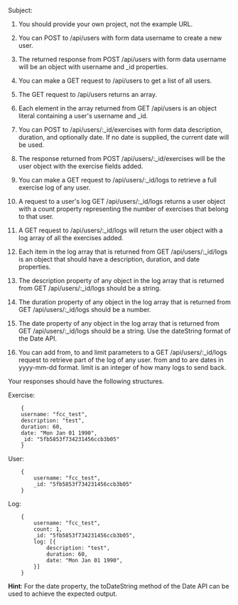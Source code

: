 Subject:

1. You should provide your own project, not the example URL.

2. You can POST to /api/users with form data username to create a new user.

3. The returned response from POST /api/users with form data username will be an object with username and _id properties.

4. You can make a GET request to /api/users to get a list of all users.

5. The GET request to /api/users returns an array.

6. Each element in the array returned from GET /api/users is an object literal containing a user's username and _id.

7. You can POST to /api/users/:_id/exercises with form data description, duration, and optionally date. If no date is supplied, the current date will be used.

8. The response returned from POST /api/users/:_id/exercises will be the user object with the exercise fields added.

9. You can make a GET request to /api/users/:_id/logs to retrieve a full exercise log of any user.

10. A request to a user's log GET /api/users/:_id/logs returns a user object with a count property representing the number of exercises that belong to that user.

11. A GET request to /api/users/:_id/logs will return the user object with a log array of all the exercises added.

12. Each item in the log array that is returned from GET /api/users/:_id/logs is an object that should have a description, duration, and date properties.

13. The description property of any object in the log array that is returned from GET /api/users/:_id/logs should be a string.

14. The duration property of any object in the log array that is returned from GET /api/users/:_id/logs should be a number.

15. The date property of any object in the log array that is returned from GET /api/users/:_id/logs should be a string. Use the dateString format of the Date API.

16. You can add from, to and limit parameters to a GET /api/users/:_id/logs request to retrieve part of the log of any user. from and to are dates in yyyy-mm-dd format. limit is an integer of how many logs to send back.


Your responses should have the following structures.

Exercise:
```
    {
    username: "fcc_test",
    description: "test",
    duration: 60,
    date: "Mon Jan 01 1990",
    _id: "5fb5853f734231456ccb3b05"
    }
```

User:
```
    {
        username: "fcc_test",
        _id: "5fb5853f734231456ccb3b05"
    }
```

Log:
```
    {
        username: "fcc_test",
        count: 1,
        _id: "5fb5853f734231456ccb3b05",
        log: [{
            description: "test",
            duration: 60,
            date: "Mon Jan 01 1990",
        }]
    }
```

**Hint**: For the date property, the toDateString method of the Date API can be used to achieve the expected output.













